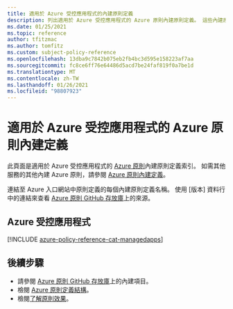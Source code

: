 ```yaml
---
title: 適用於 Azure 受控應用程式的內建原則定義
description: 列出適用於 Azure 受控應用程式的 Azure 原則內建原則定義。 這些內建原則定義提供管理 Azure 資源的常見方法。
ms.date: 01/25/2021
ms.topic: reference
author: tfitzmac
ms.author: tomfitz
ms.custom: subject-policy-reference
ms.openlocfilehash: 13dba9c7842b075eb2fb4bc3d595e158223af7aa
ms.sourcegitcommit: fc8ce6ff76e64486d5acd7be24faf819f0a7be1d
ms.translationtype: MT
ms.contentlocale: zh-TW
ms.lasthandoff: 01/26/2021
ms.locfileid: "98807923"
---
```

# <a name="azure-policy-built-in-definitions-for-azure-managed-applications"></a>適用於 Azure 受控應用程式的 Azure 原則內建定義

此頁面是適用於 Azure 受控應用程式的 [Azure 原則](../../governance/policy/overview.md)內建原則定義索引。 如需其他服務的其他內建 Azure 原則，請參閱 [Azure 原則內建定義](../../governance/policy/samples/built-in-policies.md)。

連結至 Azure 入口網站中原則定義的每個內建原則定義名稱。 使用 [版本] 資料行中的連結來查看 [Azure 原則 GitHub 存放庫](https://github.com/Azure/azure-policy)上的來源。

## <a name="azure-managed-applications"></a>Azure 受控應用程式

[!INCLUDE [azure-policy-reference-cat-managedapps](../../../includes/policy/reference/bycat/policies-managed-application.md)]

## <a name="next-steps"></a>後續步驟

- 請參閱 [Azure 原則 GitHub 存放庫](https://github.com/Azure/azure-policy)上的內建項目。
- 檢閱 [Azure 原則定義結構](../../governance/policy/concepts/definition-structure.md)。
- 檢閱[了解原則效果](../../governance/policy/concepts/effects.md)。
